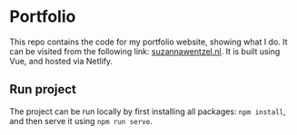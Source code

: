 # Portfolio

This repo contains the code for my portfolio website, showing what I do. It can be visited from the following link: [suzannawentzel.nl](https://www.suzannawentzel.nl/#/). It is built using Vue, and hosted via Netlify.

## Run project
The project can be run locally by first installing all packages: ```npm install```, and then serve it using ```npm run serve```.
